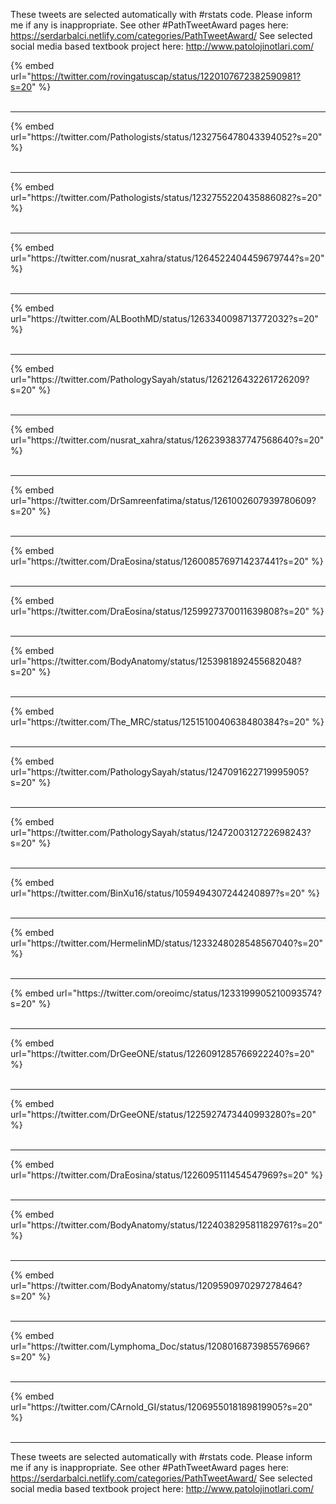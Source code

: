 

These tweets are selected automatically with #rstats code. Please inform me if any is inappropriate.
See other #PathTweetAward pages here: https://serdarbalci.netlify.com/categories/PathTweetAward/ 
See selected social media based textbook project here: http://www.patolojinotlari.com/

{% embed url="https://twitter.com/rovingatuscap/status/1220107672382590981?s=20" %}<br>
<br>
<hr>
{% embed url="https://twitter.com/Pathologists/status/1232756478043394052?s=20" %}<br>
<br>
<hr>
{% embed url="https://twitter.com/Pathologists/status/1232755220435886082?s=20" %}<br>
<br>
<hr>
{% embed url="https://twitter.com/nusrat_xahra/status/1264522404459679744?s=20" %}<br>
<br>
<hr>
{% embed url="https://twitter.com/ALBoothMD/status/1263340098713772032?s=20" %}<br>
<br>
<hr>
{% embed url="https://twitter.com/PathologySayah/status/1262126432261726209?s=20" %}<br>
<br>
<hr>
{% embed url="https://twitter.com/nusrat_xahra/status/1262393837747568640?s=20" %}<br>
<br>
<hr>
{% embed url="https://twitter.com/DrSamreenfatima/status/1261002607939780609?s=20" %}<br>
<br>
<hr>
{% embed url="https://twitter.com/DraEosina/status/1260085769714237441?s=20" %}<br>
<br>
<hr>
{% embed url="https://twitter.com/DraEosina/status/1259927370011639808?s=20" %}<br>
<br>
<hr>
{% embed url="https://twitter.com/BodyAnatomy/status/1253981892455682048?s=20" %}<br>
<br>
<hr>
{% embed url="https://twitter.com/The_MRC/status/1251510040638480384?s=20" %}<br>
<br>
<hr>
{% embed url="https://twitter.com/PathologySayah/status/1247091622719995905?s=20" %}<br>
<br>
<hr>
{% embed url="https://twitter.com/PathologySayah/status/1247200312722698243?s=20" %}<br>
<br>
<hr>
{% embed url="https://twitter.com/BinXu16/status/1059494307244240897?s=20" %}<br>
<br>
<hr>
{% embed url="https://twitter.com/HermelinMD/status/1233248028548567040?s=20" %}<br>
<br>
<hr>
{% embed url="https://twitter.com/oreoimc/status/1233199905210093574?s=20" %}<br>
<br>
<hr>
{% embed url="https://twitter.com/DrGeeONE/status/1226091285766922240?s=20" %}<br>
<br>
<hr>
{% embed url="https://twitter.com/DrGeeONE/status/1225927473440993280?s=20" %}<br>
<br>
<hr>
{% embed url="https://twitter.com/DraEosina/status/1226095111454547969?s=20" %}<br>
<br>
<hr>
{% embed url="https://twitter.com/BodyAnatomy/status/1224038295811829761?s=20" %}<br>
<br>
<hr>
{% embed url="https://twitter.com/BodyAnatomy/status/1209590970297278464?s=20" %}<br>
<br>
<hr>
{% embed url="https://twitter.com/Lymphoma_Doc/status/1208016873985576966?s=20" %}<br>
<br>
<hr>
{% embed url="https://twitter.com/CArnold_GI/status/1206955018189819905?s=20" %}<br>
<br>
<hr>


These tweets are selected automatically with #rstats code. Please inform me if any is inappropriate.
See other #PathTweetAward pages here: https://serdarbalci.netlify.com/categories/PathTweetAward/ 
See selected social media based textbook project here: http://www.patolojinotlari.com/
